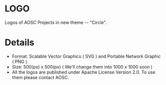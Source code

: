 LOGO
====

Logos of AOSC Projects in new theme -- "Circle".

Details
=======

* Format: Scalable Vector Graphics ( SVG ) and Portable Network Graphic ( PNG )
* Size: 500(px) x 500(px) ( We'll change them into 1000 x 1000 soon )
* All the logos are published under Apache License Version 2.0. To use them please contact AOSC.
